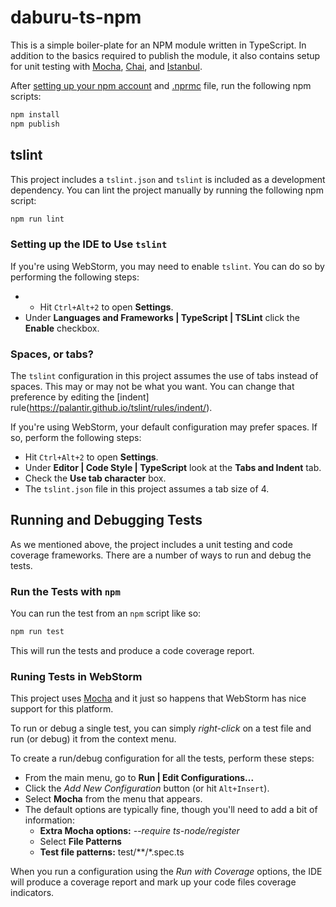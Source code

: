 # daburu-ts-npm
This is a simple boiler-plate for an NPM module written in TypeScript.
In addition to the basics required to publish the module, it also
contains setup for unit testing with [Mocha](https://mochajs.org/),
[Chai](http://chaijs.com/), and [Istanbul](https://istanbul.js.org/).

After [setting up your npm account](https://docs.npmjs.com/getting-started/publishing-npm-packages)
and [.nprmc](https://docs.npmjs.com/files/npmrc) file, run the following
npm scripts:

```bash
npm install
npm publish
```

## tslint
This project includes a `tslint.json` and `tslint` is included as a development dependency.  You can lint the project manually by running the following npm script:

```bash
npm run lint
```

### Setting up the IDE to Use `tslint`
If you're using WebStorm, you may need to enable `tslint`.  You can do so by performing the following steps:

* * Hit `Ctrl+Alt+2` to open **Settings**.
* Under **Languages and Frameworks | TypeScript | TSLint** click the **Enable** checkbox.

### Spaces, or tabs?
The `tslint` configuration in this project assumes the use of tabs instead of spaces.  This may or may not be what you want.  You can change that preference by editing the [indent] rule(https://palantir.github.io/tslint/rules/indent/).

If you're using WebStorm, your default configuration may prefer spaces.  If so, perform the following steps:

* Hit `Ctrl+Alt+2` to open **Settings**.
* Under **Editor | Code Style | TypeScript** look at the **Tabs and Indent** tab.
* Check the **Use tab character** box.
* The `tslint.json` file in this project assumes a tab size of 4.

## Running and Debugging Tests
As we mentioned above, the project includes a unit testing and code coverage frameworks.  There are a number of ways to run and debug the tests.

### Run the Tests with `npm`
You can run the test from an `npm` script like so:

```bash
npm run test
```

This will run the tests and produce a code coverage report.

### Runing Tests in WebStorm
This project uses [Mocha](https://mochajs.org/) and it just so happens that WebStorm has nice support for this platform.
 
 To run or debug a single test, you can simply *right-click* on a test file and run (or debug) it from the context menu.
 
 To create a run/debug configuration for all the tests, perform these steps:
 
 * From the main menu, go to **Run | Edit Configurations...** 
 * Click the *Add New Configuration* button (or hit `Alt+Insert`).
 * Select **Mocha** from the menu that appears.
 * The default options are typically fine, though you'll need to add a bit of information:
 	+ **Extra Mocha options:** *--require ts-node/register*
 	+ Select **File Patterns**
 	+ **Test file patterns:** test/**/*.spec.ts
 	
 When you run a configuration using the *Run with Coverage* options, the IDE will produce a coverage report and mark up your code files coverage indicators.
 
